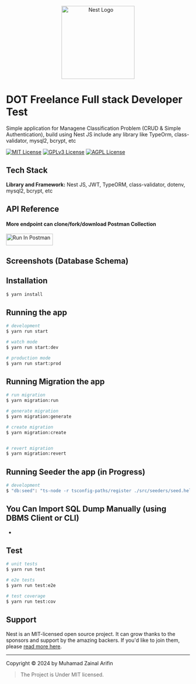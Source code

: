 <p align="center">
  <a href="http://nestjs.com/" target="blank"><img src="https://nestjs.com/img/logo-small.svg" width="200" alt="Nest Logo" /></a>
</p>

# DOT Freelance Full stack Developer Test

Simple application for Managene Classification Problem (CRUD & Simple Authentication), build using Nest JS include any library like TypeOrm, class-validator, mysql2, bcrypt, etc

[![MIT License](https://img.shields.io/badge/License-MIT-green.svg)](https://choosealicense.com/licenses/mit/)
[![GPLv3 License](https://img.shields.io/badge/License-GPL%20v3-yellow.svg)](https://opensource.org/licenses/)
[![AGPL License](https://img.shields.io/badge/license-AGPL-blue.svg)](http://www.gnu.org/licenses/agpl-3.0)

## Tech Stack

**Library and Framework:** Nest JS, JWT, TypeORM, class-validator, dotenv, mysql2, bcrypt, etc

## API Reference

#### More endpoint can clone/fork/download Postman Collection

[<img src="https://run.pstmn.io/button.svg" alt="Run In Postman" style="width: 128px; height: 32px;">](https://app.getpostman.com/run-collection/9050639-6f5d5e2e-397e-429f-9151-57958a5967aa?action=collection%2Ffork&source=rip_markdown&collection-url=entityId%3D9050639-6f5d5e2e-397e-429f-9151-57958a5967aa%26entityType%3Dcollection%26workspaceId%3D787eb70b-18d3-4d91-a5c7-3ed85a03a64e)

## Screenshots (Database Schema)

## Installation

```bash
$ yarn install
```

## Running the app

```bash
# development
$ yarn run start

# watch mode
$ yarn run start:dev

# production mode
$ yarn run start:prod
```

## Running Migration the app

```bash
# run migration
$ yarn migration:run

# generate migration
$ yarn migration:generate

# create migration
$ yarn migration:create


# revert migration
$ yarn migration:revert
```

## Running Seeder the app (in Progress)

```bash
# development
$ "db:seed": "ts-node -r tsconfig-paths/register ./src/seeders/seed.helper.ts"

```

## You Can Import SQL Dump Manually (using DBMS Client or CLI)

-

## Test

```bash
# unit tests
$ yarn run test

# e2e tests
$ yarn run test:e2e

# test coverage
$ yarn run test:cov
```

## Support

Nest is an MIT-licensed open source project. It can grow thanks to the sponsors and support by the amazing backers. If you'd like to join them, please [read more here](https://docs.nestjs.com/support).

---

Copyright © 2024 by Muhamad Zainal Arifin

> The Project is Under MIT licensed.
